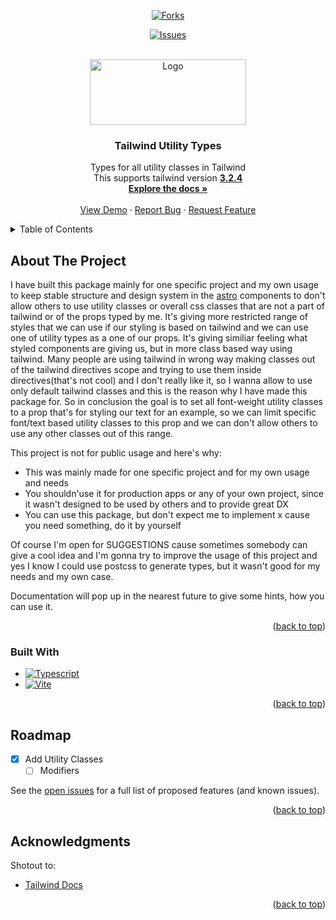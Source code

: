<a name="readme-top"></a>

<div align="center">

<!-- [![Contributors][contributors-shield]][contributors-url] -->

[![Forks][forks-shield]][forks-url]

<!-- [![Stargazers][stars-shield]][stars-url] -->

[![Issues][issues-shield]][issues-url]

<!-- [![MIT License][license-shield]][license-url]
[![LinkedIn][linkedin-shield]][linkedin-url] -->

</div>

<!-- PROJECT LOGO -->
<br />
<div align="center">
  <a href="https://github.com/getlaurekt/TailwindUtilityTypes">
    <img src="https://i.imgur.com/1fmmYt9.png" alt="Logo" width="250" height="105">
  </a>

  <h3 align="center">Tailwind Utility Types</h3>

  <p align="center">
    Types for all utility classes in Tailwind
    <br />
    This supports tailwind version <a href="https://github.com/tailwindlabs/tailwindcss/compare/v3.2.3...v3.2.4"><strong>3.2.4</strong></a>
    <br />
    <a href="https://github.com/othneildrew/Best-README-Template"><strong>Explore the docs »</strong></a>
    <br />
    <br />
    <a href="https://github.com/othneildrew/Best-README-Template">View Demo</a>
    ·
    <a href="https://github.com/othneildrew/Best-README-Template/issues">Report Bug</a>
    ·
    <a href="https://github.com/othneildrew/Best-README-Template/issues">Request Feature</a>
  </p>
</div>

<!-- TABLE OF CONTENTS -->
<details>
  <summary>Table of Contents</summary>
  <ol>
    <li>
      <a href="#about-the-project">About The Project</a>
      <ul>
        <li><a href="#built-with">Built With</a></li>
      </ul>
    </li>
    <li>
      <a href="#getting-started">Getting Started</a>
      <ul>
        <li><a href="#prerequisites">Prerequisites</a></li>
        <li><a href="#installation">Installation</a></li>
      </ul>
    </li>
    <li><a href="#usage">Usage</a></li>
    <li><a href="#roadmap">Roadmap</a></li>
    <!-- <li><a href="#contributing">Contributing</a></li> -->
    <!-- <li><a href="#license">License</a></li> -->
    <!-- <li><a href="#contact">Contact</a></li> -->
    <li><a href="#acknowledgments">Acknowledgments</a></li>
  </ol>
</details>

<!-- ABOUT THE PROJECT -->

## About The Project

<!-- [![Product Name Screen Shot][product-screenshot]](https://example.com) -->

I have built this package mainly for one specific project and my own usage to keep stable structure and design system in the [astro](https://astro.build/) components to don't allow others to use utility classes or overall css classes that are not a part of tailwind or of the props typed by me. It's giving more restricted range of styles that we can use if our styling is based on tailwind and we can use one of utility types as a one of our props. It's giving similiar feeling what styled components are giving us, but in more class based way using tailwind. Many people are using tailwind in wrong way making classes out of the tailwind directives scope and trying to use them inside directives(that's not cool) and I don't really like it, so I wanna allow to use only default tailwind classes and this is the reason why I have made this package for. So in conclusion the goal is to set all font-weight utility classes to a prop that's for styling our text for an example, so we can limit specific font/text based utility classes to this prop and we can don't allow others to use any other classes out of this range.

This project is not for public usage and here's why:

- This was mainly made for one specific project and for my own usage and needs
- You shouldn'use it for production apps or any of your own project, since it wasn't designed to be used by others and to provide great DX
- You can use this package, but don't expect me to implement x cause you need something, do it by yourself

Of course I'm open for SUGGESTIONS cause sometimes somebody can give a cool idea and I'm gonna try to improve the usage of this project and yes I know I could use postcss to generate types, but it wasn't good for my needs and my own case.

Documentation will pop up in the nearest future to give some hints, how you can use it.

<p align="right">(<a href="#readme-top">back to top</a>)</p>

### Built With

- [![Typescript][ts-shield]][ts-url]
- [![Vite][vite-shield]][vite-url]

<p align="right">(<a href="#readme-top">back to top</a>)</p>

<!-- GETTING STARTED -->

<!-- ## Getting Started

This is an example of how you may give instructions on setting up your project locally.
To get a local copy up and running follow these simple example steps. -->

<!-- ### Prerequisites

This is an example of how to list things you need to use the software and how to install them.

- npm
  ```sh
  npm install npm@latest -g
  ``` -->

<!-- ### Installation

_Below is an example of how you can instruct your audience on installing and setting up your app. This template doesn't rely on any external dependencies or services._

1. Get a free API Key at [https://example.com](https://example.com)
2. Clone the repo
   ```sh
   git clone https://github.com/your_username_/Project-Name.git
   ```
3. Install NPM packages
   ```sh
   npm install
   ```
4. Enter your API in `config.js`
   ```js
   const API_KEY = "ENTER YOUR API";
   ```

<p align="right">(<a href="#readme-top">back to top</a>)</p> -->

<!-- USAGE EXAMPLES -->

<!-- ## Usage

Use this space to show useful examples of how a project can be used. Additional screenshots, code examples and demos work well in this space. You may also link to more resources.

_For more examples, please refer to the [Documentation](https://example.com)_

<p align="right">(<a href="#readme-top">back to top</a>)</p> -->

<!-- ROADMAP -->

## Roadmap

- [x] Add Utility Classes
  - [ ] Modifiers

See the [open issues](https://github.com/getlaurekt/TailwindUtilityTypes/issues) for a full list of proposed features (and known issues).

<p align="right">(<a href="#readme-top">back to top</a>)</p>

<!-- CONTRIBUTING -->

<!-- ## Contributing

Contributions are what make the open source community such an amazing place to learn, inspire, and create. Any contributions you make are **greatly appreciated**.

If you have a suggestion that would make this better, please fork the repo and create a pull request. You can also simply open an issue with the tag "enhancement".
Don't forget to give the project a star! Thanks again!

1. Fork the Project
2. Create your Feature Branch (`git checkout -b feature/AmazingFeature`)
3. Commit your Changes (`git commit -m 'Add some AmazingFeature'`)
4. Push to the Branch (`git push origin feature/AmazingFeature`)
5. Open a Pull Request

<p align="right">(<a href="#readme-top">back to top</a>)</p> -->

<!-- LICENSE -->

<!-- ## License

Distributed under the MIT License. See `LICENSE.txt` for more information.

<p align="right">(<a href="#readme-top">back to top</a>)</p> -->

<!-- CONTACT -->

<!-- ## Contact

Your Name - [@your_twitter](https://twitter.com/your_username) - email@example.com

Project Link: [https://github.com/your_username/repo_name](https://github.com/your_username/repo_name)

<p align="right">(<a href="#readme-top">back to top</a>)</p> -->

<!-- ACKNOWLEDGMENTS -->

## Acknowledgments

Shotout to:

- [Tailwind Docs](https://tailwindcss.com/docs/installation)

<p align="right">(<a href="#readme-top">back to top</a>)</p>

<!-- MARKDOWN LINKS & IMAGES -->
<!-- https://www.markdownguide.org/basic-syntax/#reference-style-links -->

[contributors-shield]: https://img.shields.io/github/contributors/othneildrew/Best-README-Template.svg?style=for-the-badge
[contributors-url]: https://github.com/othneildrew/Best-README-Template/graphs/contributors
[forks-shield]: https://img.shields.io/github/forks/getlaurekt/TailwindUtilityTypes.svg?style=for-the-badge
[forks-url]: https://github.com/getlaurekt/TailwindUtilityTypes/network/members
[stars-shield]: https://img.shields.io/github/stars/othneildrew/Best-README-Template.svg?style=for-the-badge
[stars-url]: https://github.com/othneildrew/Best-README-Template/stargazers
[issues-shield]: https://img.shields.io/github/issues/getlaurekt/TailwindUtilityTypes.svg?style=for-the-badge
[issues-url]: https://github.com/getlaurekt/TailwindUtilityTypes/issues
[license-shield]: https://img.shields.io/github/license/othneildrew/Best-README-Template.svg?style=for-the-badge
[license-url]: https://github.com/othneildrew/Best-README-Template/blob/master/LICENSE.txt
[linkedin-shield]: https://img.shields.io/badge/-LinkedIn-black.svg?style=for-the-badge&logo=linkedin&colorB=555
[linkedin-url]: https://linkedin.com/in/othneildrew
[product-screenshot]: images/screenshot.png
[ts-shield]: https://img.shields.io/badge/typescript-%23007ACC.svg?style=for-the-badge&logo=typescript&logoColor=white
[ts-url]: https://www.typescriptlang.org/
[vite-shield]: https://img.shields.io/badge/vite-%23646CFF.svg?style=for-the-badge&logo=vite&logoColor=white
[vite-url]: https://vitejs.dev/
